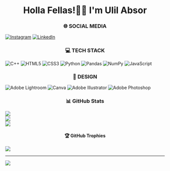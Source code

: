 <h1 align="center" class="heading-element" dir="auto">Holla Fellas!🙌🏻 I'm Ulil Absor</h1>

<h3 align="center" class="heading-element" dir="auto">🌐 SOCIAL MEDIA</h3>

[![Instagram](https://img.shields.io/badge/Instagram-%23E4405F.svg?logo=Instagram&logoColor=white)](https://instagram.com/ulilabzr_) [![LinkedIn](https://img.shields.io/badge/LinkedIn-%230077B5.svg?logo=linkedin&logoColor=white)](https://linkedin.com/in/Ulil-Absor) 

<h3 align="center" class="heading-element" dir="auto">💻 TECH STACK</h3>

![C++](https://img.shields.io/badge/c++-%2300599C.svg?style=for-the-badge&logo=c%2B%2B&logoColor=white) ![HTML5](https://img.shields.io/badge/html5-%23E34F26.svg?style=for-the-badge&logo=html5&logoColor=white) ![CSS3](https://img.shields.io/badge/css3-%231572B6.svg?style=for-the-badge&logo=css3&logoColor=white) ![Python](https://img.shields.io/badge/python-3670A0?style=for-the-badge&logo=python&logoColor=ffdd54)  ![Pandas](https://img.shields.io/badge/pandas-%23150458.svg?style=for-the-badge&logo=pandas&logoColor=white) ![NumPy](https://img.shields.io/badge/numpy-%23013243.svg?style=for-the-badge&logo=numpy&logoColor=white) ![JavaScript](https://img.shields.io/badge/javascript-%23323330.svg?style=for-the-badge&logo=javascript&logoColor=%23F7DF1E)

<h3 align="center" class="heading-element" dir="auto">🎨 DESIGN</h3>

![Adobe Lightroom](https://img.shields.io/badge/Adobe%20Lightroom-31A8FF.svg?style=for-the-badge&logo=Adobe%20Lightroom&logoColor=white) ![Canva](https://img.shields.io/badge/Canva-%2300C4CC.svg?style=for-the-badge&logo=Canva&logoColor=white) ![Adobe Illustrator](https://img.shields.io/badge/adobe%20illustrator-%23FF9A00.svg?style=for-the-badge&logo=adobe%20illustrator&logoColor=white)  ![Adobe Photoshop](https://img.shields.io/badge/adobe%20photoshop-%2331A8FF.svg?style=for-the-badge&logo=adobe%20photoshop&logoColor=white)

<h3 align="center" class="heading-element" dir="auto">📊 GitHub Stats</h3>

![](https://github-readme-stats.vercel.app/api?username=ulilabzr&theme=darcula&hide_border=false&include_all_commits=false&count_private=false)<br/>
![](https://github-readme-streak-stats.herokuapp.com/?user=ulilabzr&theme=darcula&hide_border=false)<br/>
![](https://github-readme-stats.vercel.app/api/top-langs/?username=ulilabzr&theme=darcula&hide_border=false&include_all_commits=false&count_private=false&layout=compact)

<h4 align="center" class="heading-element" dir="auto">🏆 GitHub Trophies</h4>

![](https://github-profile-trophy.vercel.app/?username=ulilabzr&theme=chalk&no-frame=false&no-bg=false&margin-w=4)

---
[![](https://visitcount.itsvg.in/api?id=ulilabzr&icon=5&color=2)](https://visitcount.itsvg.in)

<!-- Proudly created with GPRM ( https://gprm.itsvg.in ) -->

